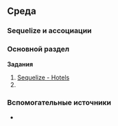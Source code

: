 ## Среда

### Sequelize и ассоциации  
### Основной раздел

**Задания**
1. [Sequelize - Hotels](../../../../seq-hotels)
2. 



### Вспомогательные источники

- 
